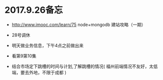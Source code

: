 
# 2017.9.26备忘

* http://www.imooc.com/learn/75   node+mongodb 建站攻略（一期）

* 28号调休

* 明天做业务信息，下午4点之前做出来

* 看第9第10集

* 结合市场定下跳槽的时间与计划,了解跳槽的情况( 福州前端情况不友好，太低端，要去外地，不限于成都 )











